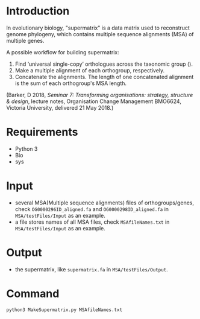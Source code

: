 # Introduction
In evolutionary biology, "supermatrix" is a data matrix used to reconstruct genome phylogeny, which contains multiple sequence alignments (MSA) of multiple genes. 

A possible workflow for building supermatrix:

 1. Find ‘universal single-copy’ orthologues across the taxonomic group ().
 2. Make a multiple alignment of each orthogroup, respectively.
 3. Concatenate the alignments. The length of one concatenated alignment is the sum of each orthogroup's MSA length.

(Barker, D 2018, _Seminar 7: Transforming organisations: strategy, structure & design_, lecture notes, Organisation Change Management BMO6624, Victoria University, delivered 21 May 2018.)
# Requirements
 - Python 3
 - Bio
 - sys
# Input
 - several MSA(Multiple sequence alignments) files of orthogroups/genes, check `OG0000296ID_aligned.fa` and `OG0000298ID_aligned.fa` in `MSA/testFiles/Input` as an example.
- a file stores names of all MSA files, check `MSAfileNames.txt` in `MSA/testFiles/Input` as an example.
# Output
 - the supermatrix, like `supermatrix.fa` in `MSA/testFiles/Output`.
# Command
```python
python3 MakeSupermatrix.py MSAfileNames.txt
```
<!--stackedit_data:
eyJoaXN0b3J5IjpbLTM1OTg3MjE1MSwtMTU1NzU1NzY4OSwtND
Y0NTc1MDUyLC0xMTI4NDg4NDQyXX0=
-->